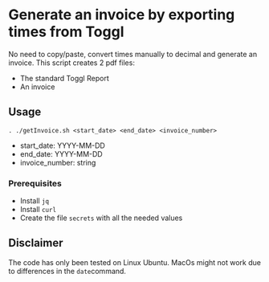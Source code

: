 # Generate an invoice by exporting times from Toggl

No need to copy/paste, convert times manually to decimal and generate an invoice. This script creates 2 pdf files:
* The standard Toggl Report
* An invoice

## Usage
`. ./getInvoice.sh <start_date> <end_date> <invoice_number>`

* start_date: YYYY-MM-DD
* end_date: YYYY-MM-DD
* invoice_number: string

### Prerequisites
* Install `jq`
* Install `curl`
* Create the file `secrets` with all the needed values

## Disclaimer
The code has only been tested on Linux Ubuntu. MacOs might not work due to differences in the `date`command.
